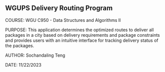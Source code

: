 ## WGUPS Delivery Routing Program 

COURSE: WGU C950 - Data Structures and Algorithms II

PURPOSE: This application determines the optimized routes to deliver all packages in a city based on delivery requirements and package constraints and provides users with an intuitive interface for tracking delivery status of the packages.

AUTHOR: Sochandaling Teng

DATE: 11/22/2023
